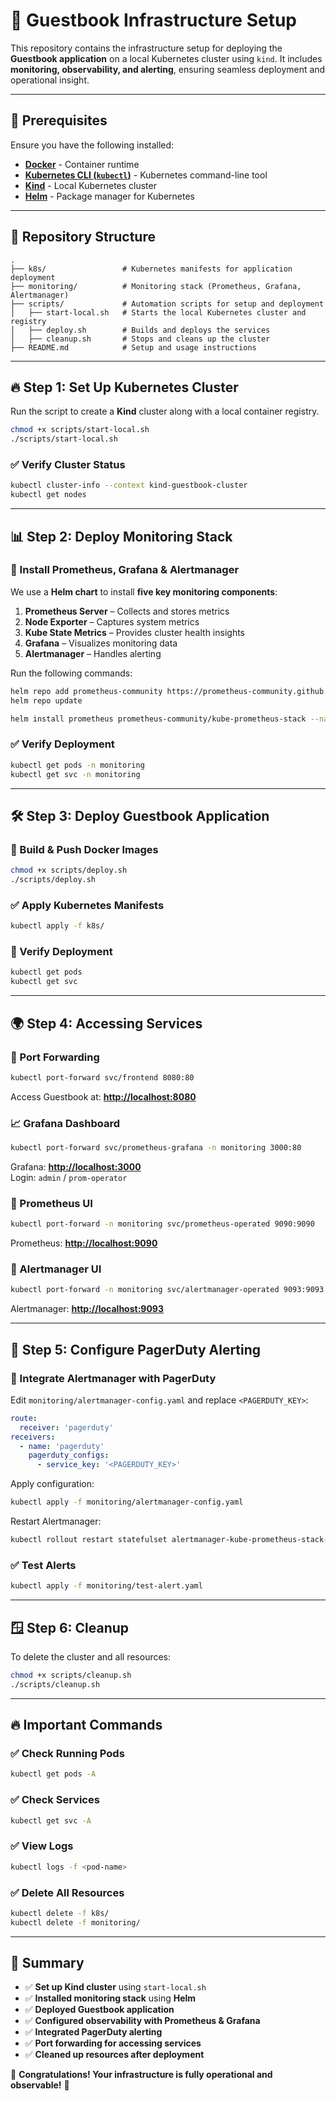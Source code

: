 # 🚀 Guestbook Infrastructure Setup

This repository contains the infrastructure setup for deploying the **Guestbook application** on a local Kubernetes cluster using `kind`. It includes **monitoring, observability, and alerting**, ensuring seamless deployment and operational insight.

---

## 📌 Prerequisites

Ensure you have the following installed:

- **[Docker](https://www.docker.com/get-started)** - Container runtime  
- **[Kubernetes CLI (`kubectl`)](https://kubernetes.io/docs/tasks/tools/)** - Kubernetes command-line tool  
- **[Kind](https://kind.sigs.k8s.io/docs/user/quick-start/)** - Local Kubernetes cluster  
- **[Helm](https://helm.sh/docs/intro/install/)** - Package manager for Kubernetes  

---

## 📂 Repository Structure

```
.
├── k8s/                 # Kubernetes manifests for application deployment
├── monitoring/          # Monitoring stack (Prometheus, Grafana, Alertmanager)
├── scripts/             # Automation scripts for setup and deployment
│   ├── start-local.sh   # Starts the local Kubernetes cluster and registry
│   ├── deploy.sh        # Builds and deploys the services
│   ├── cleanup.sh       # Stops and cleans up the cluster
├── README.md            # Setup and usage instructions
```

---

## 🔥 Step 1: Set Up Kubernetes Cluster  

Run the script to create a **Kind** cluster along with a local container registry.

```sh
chmod +x scripts/start-local.sh
./scripts/start-local.sh
```

### ✅ Verify Cluster Status
```sh
kubectl cluster-info --context kind-guestbook-cluster
kubectl get nodes
```

---

## 📊 Step 2: Deploy Monitoring Stack  

### 🚀 Install Prometheus, Grafana & Alertmanager

We use a **Helm chart** to install **five key monitoring components**:

1. **Prometheus Server** – Collects and stores metrics  
2. **Node Exporter** – Captures system metrics  
3. **Kube State Metrics** – Provides cluster health insights  
4. **Grafana** – Visualizes monitoring data  
5. **Alertmanager** – Handles alerting  

Run the following commands:

```sh
helm repo add prometheus-community https://prometheus-community.github.io/helm-charts
helm repo update

helm install prometheus prometheus-community/kube-prometheus-stack --namespace monitoring --create-namespace
```

### ✅ Verify Deployment

```sh
kubectl get pods -n monitoring
kubectl get svc -n monitoring
```

---

## 🛠 Step 3: Deploy Guestbook Application

### 🚀 Build & Push Docker Images

```sh
chmod +x scripts/deploy.sh
./scripts/deploy.sh
```

### ✅ Apply Kubernetes Manifests

```sh
kubectl apply -f k8s/
```

### 🎯 Verify Deployment

```sh
kubectl get pods
kubectl get svc
```

---

## 🌍 Step 4: Accessing Services  

### 🚀 Port Forwarding

```sh
kubectl port-forward svc/frontend 8080:80
```
Access Guestbook at: **[http://localhost:8080](http://localhost:8080)**  

### 📈 Grafana Dashboard

```sh
kubectl port-forward svc/prometheus-grafana -n monitoring 3000:80
```
Grafana: **[http://localhost:3000](http://localhost:3000)**  
Login: `admin` / `prom-operator`  

### 📇 Prometheus UI

```sh
kubectl port-forward -n monitoring svc/prometheus-operated 9090:9090
```
Prometheus: **[http://localhost:9090](http://localhost:9090)**  

### 🚨 Alertmanager UI

```sh
kubectl port-forward -n monitoring svc/alertmanager-operated 9093:9093
```
Alertmanager: **[http://localhost:9093](http://localhost:9093)**  

---

## 🔔 Step 5: Configure PagerDuty Alerting

### 🚀 Integrate Alertmanager with PagerDuty  

Edit `monitoring/alertmanager-config.yaml` and replace `<PAGERDUTY_KEY>`:

```yaml
route:
  receiver: 'pagerduty'
receivers:
  - name: 'pagerduty'
    pagerduty_configs:
      - service_key: '<PAGERDUTY_KEY>'
```

Apply configuration:

```sh
kubectl apply -f monitoring/alertmanager-config.yaml
```

Restart Alertmanager:

```sh
kubectl rollout restart statefulset alertmanager-kube-prometheus-stack-alertmanager -n monitoring
```

### ✅ Test Alerts  

```sh
kubectl apply -f monitoring/test-alert.yaml
```

---

## 🪟 Step 6: Cleanup  

To delete the cluster and all resources:

```sh
chmod +x scripts/cleanup.sh
./scripts/cleanup.sh
```

---

## 🔥 Important Commands  

### ✅ Check Running Pods  
```sh
kubectl get pods -A
```

### ✅ Check Services  
```sh
kubectl get svc -A
```

### ✅ View Logs  
```sh
kubectl logs -f <pod-name>
```

### ✅ Delete All Resources  
```sh
kubectl delete -f k8s/
kubectl delete -f monitoring/
```

---

## 🎯 Summary  

- ✅ **Set up Kind cluster** using `start-local.sh`  
- ✅ **Installed monitoring stack** using **Helm**  
- ✅ **Deployed Guestbook application**  
- ✅ **Configured observability with Prometheus & Grafana**  
- ✅ **Integrated PagerDuty alerting**  
- ✅ **Port forwarding for accessing services**  
- ✅ **Cleaned up resources after deployment**  

🎉 **Congratulations! Your infrastructure is fully operational and observable!** 🚀

